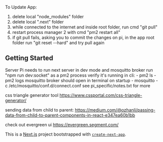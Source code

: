 To Update App:
1. delete local "node_modules" folder
2. delete local ".next" folder
3. while connected to the internet and inside root folder, run cmd "git pull"
4. restart process manager 2 with cmd "pm2 restart all"
6. if git pull fails, asking you to commit the changes on pi, in the app root folder
	run "git reset --hard" and try pull again



## Getting Started
Server Pi needs to run next server in dev mode and mosquitto broker
run "npm run dev:socket" as a pm2 process
verify it's running in cli:
		- pm2 ls
		- pm2 logs
mosquitto broker should open in terminal on startup 
		- mosquitto -c /etc/mosquitto/conf.d/connect.conf
see pi_specific/notes.txt for more

css triangle generator tool
https://www.cssportal.com/css-triangle-generator/

sending data from child to parent:
https://medium.com/@ozhanli/passing-data-from-child-to-parent-components-in-react-e347ea60b1bb


check out evergreen ui
https://evergreen.segment.com/

This is a [Next.js](https://nextjs.org) project bootstrapped with [`create-next-app`](https://nextjs.org/docs/app/api-reference/cli/create-next-app).


